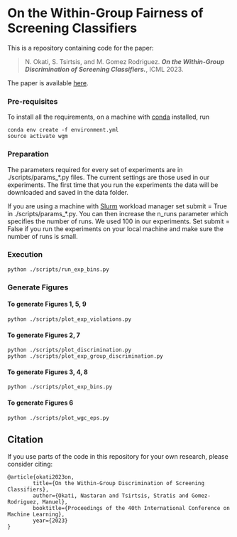 # On the Within-Group Fairness of Screening Classifiers
This is a repository containing code for the paper:

> N. Okati, S. Tsirtsis, and M. Gomez Rodriguez. **_On the Within-Group Discrimination of Screening Classifiers._**, ICML 2023.

The paper is available [here](https://arxiv.org/abs/2302.00025).
### Pre-requisites
To install all the requirements, on a machine with [conda](https://docs.conda.io/en/latest/) installed, run
```angular2html
conda env create -f environment.yml
source activate wgm
```

### Preparation
The parameters required for every set of experiments are in ./scripts/params_*.py files. 
The current settings are those used in our experiments.
The first time that you run the experiments the data will be downloaded and saved in the data folder. 

If you are using a machine with [Slurm](https://slurm.schedmd.com/documentation.html) workload manager set submit = True in ./scripts/params_*.py. 
You can then increase the n_runs parameter which specifies the number of runs. We used 100 in our experiments.
Set submit = False if you run the experiments on your local machine and make sure the number of runs is small.

### Execution

```angular2html
python ./scripts/run_exp_bins.py
```

### Generate Figures

#### To generate Figures 1, 5, 9
```angular2html
python ./scripts/plot_exp_violations.py
```

#### To generate Figures 2, 7
```angular2html
python ./scripts/plot_discrimination.py
python ./scripts/plot_exp_group_discrimination.py
```

#### To generate Figures 3, 4, 8
```angular2html
python ./scripts/plot_exp_bins.py
```

#### To generate Figures 6
```angular2html
python ./scripts/plot_wgc_eps.py
```

## Citation
If you use parts of the code in this repository for your own research, please consider citing:

```
@article{okati2023on,
        title={On the Within-Group Discrimination of Screening Classifiers},
        author={Okati, Nastaran and Tsirtsis, Stratis and Gomez-Rodriguez, Manuel},
        booktitle={Proceedings of the 40th International Conference on Machine Learning},
        year={2023}
}
```
